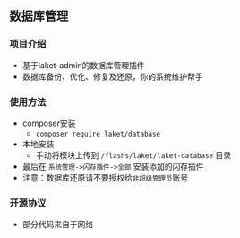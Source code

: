 ## 数据库管理


### 项目介绍

*  基于laket-admin的数据库管理插件
*  数据库备份、优化、修复及还原，你的系统维护帮手


### 使用方法 

*  composer安装
    * `composer require laket/database`
*  本地安装
    *  手动将模块上传到 `/flashs/laket/laket-database` 目录
*  最后在 `系统管理->闪存插件->全部` 安装添加的闪存插件
*  注意：数据库还原请不要授权给`非超级管理员`账号


### 开源协议

*  部分代码来自于网络

